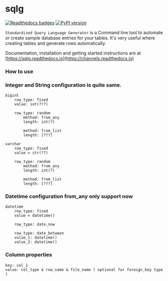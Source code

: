 # sqlg

[![Readthedocs badges](https://readthedocs.org/projects/pip/badge/?version=latest)](https://readthedocs.org/projects/pip/badge/?version=latest)
[![PyPI version](https://badge.fury.io/py/sqlg.svg)](https://badge.fury.io/py/sqlg)

`Standardized Query Language Generator` is a Command line tool to automate or create
sample database entries for your tables. It's very useful where creating tables 
and generate rows automatically. 

Documentation, installation and getting started instructions are at [https://sqlg.readthedocs.io](https://channels.readthedocs.io)


### How to use

### Integer and String configuration is quite same.

    bigint
        row_type: fixed
        value: int(???)

        row_type: random
            method: from_any
            length: int(?)

            method: from_list
            length: [???]

    varchar
        row_type: fixed
        value = str(??)

        row_type: random
            method: from_any
            length: int(?)

            method: from_list
            length: [???]

### Datetime configuration from_any only support now

    datetime
        row_type: fixed
        value = datetime()

        row_type: date_now

        row_type: date_between
        value_1: datetime()
        value_2: datetime()

### Column properties


    key: col_1
    value: col_type & row_name & file_name ( optional for foreign_key type )